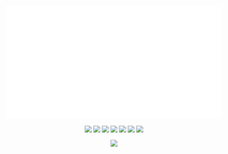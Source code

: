 <a href="https://github.com/mbourand?tab=repositories">![Metrics](https://raw.githubusercontent.com/mbourand/mbourand/master/github-metrics.svg)</a>

<p align="center">
  <img src="https://img.shields.io/badge/-VS%20Code-blue?label=%20&logo=Visual%20Studio%20Code&labelColor=gray&logoColor=31A4F1&style=for-the-badge&logoWidth=15">&nbsp;<img src="https://img.shields.io/badge/-C/C++-31A4F1?label=%20&logo=C&labelColor=gray&logoColor=31A4F1&style=for-the-badge&logoWidth=15">&nbsp;<img src="https://img.shields.io/badge/-Java-FF9300?label=%20&logo=Java&labelColor=gray&logoColor=FFFFFF&style=for-the-badge&logoWidth=15">&nbsp;<img src="https://img.shields.io/badge/-Shell-4EAA25?label=%20&logo=GNU%20Bash&labelColor=gray&logoColor=FFFFFF&style=for-the-badge&logoWidth=15">&nbsp;<img src="https://img.shields.io/badge/-Windows-0078D6?label=%20&logo=Windows&labelColor=gray&logoColor=0078D6&style=for-the-badge&logoWidth=15">&nbsp;<img src="https://img.shields.io/badge/-Linux-0078D6?label=%20&logo=Linux&labelColor=gray&logoColor=FFFFFF&style=for-the-badge&logoWidth=15">&nbsp;<img src="https://img.shields.io/badge/-GitHub-24292E?label=%20&logo=GitHUb&labelColor=gray&logoColor=FFFFFF&style=for-the-badge&logoWidth=15">
</p>
        
<p align="center">
  <a href="https://github.com/mbourand?tab=repositories"><img width="380px" src="https://1337-readme.vercel.app/api/profile?cursus=42cursus&dark=true&leet_logo=hide&login=mbourand"></a>
</p>
